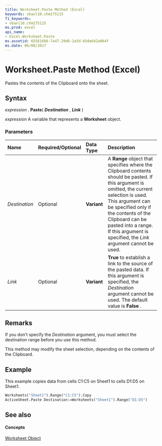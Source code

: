 ```yaml
---
title: Worksheet.Paste Method (Excel)
keywords: vbaxl10.chm175115
f1_keywords:
- vbaxl10.chm175115
ms.prod: excel
api_name:
- Excel.Worksheet.Paste
ms.assetid: 65561666-7a47-29d6-2a5d-b5de642a064f
ms.date: 06/08/2017
---
```



# Worksheet.Paste Method (Excel)

Pastes the contents of the Clipboard onto the sheet.


## Syntax

 _expression_ . **Paste**( **_Destination_** , **_Link_** )

 _expression_ A variable that represents a **Worksheet** object.


### Parameters



|**Name**|**Required/Optional**|**Data Type**|**Description**|
|:-----|:-----|:-----|:-----|
| _Destination_|Optional| **Variant**|A  **Range** object that specifies where the Clipboard contents should be pasted. If this argument is omitted, the current selection is used. This argument can be specified only if the contents of the Clipboard can be pasted into a range. If this argument is specified, the _Link_ argument cannot be used.|
| _Link_|Optional| **Variant**| **True** to establish a link to the source of the pasted data. If this argument is specified, the _Destination_ argument cannot be used. The default value is **False** .|

## Remarks

If you don't specify the  _Destination_ argument, you must select the destination range before you use this method.

This method may modify the sheet selection, depending on the contents of the Clipboard.


## Example

This example copies data from cells C1:C5 on Sheet1 to cells D1:D5 on Sheet1.


```vb
Worksheets("Sheet1").Range("C1:C5").Copy 
ActiveSheet.Paste Destination:=Worksheets("Sheet1").Range("D1:D5")
```


## See also


#### Concepts


[Worksheet Object](Excel.Worksheet.md)

